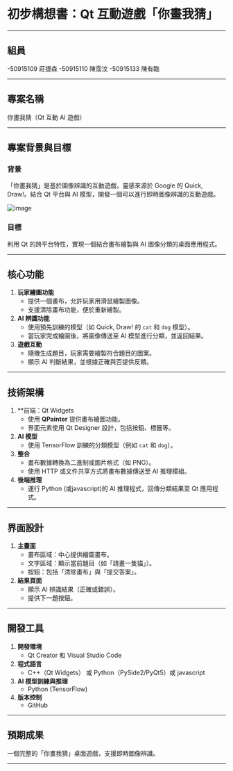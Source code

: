 # **初步構想書：Qt 互動遊戲「你畫我猜」**

---
## **組員**

-50915109 莊捷森
-50915110 陳霑汶
-50915133 陳有臨

---

## **專案名稱**
你畫我猜（Qt 互動 AI 遊戲）

---

## **專案背景與目標**
### **背景**  
「你畫我猜」是基於圖像辨識的互動遊戲，靈感來源於 Google 的 Quick, Draw!。結合 Qt 平台與 AI 模型，開發一個可以進行即時圖像辨識的互動遊戲。

![image](https://github.com/user-attachments/assets/5c916ff0-a69d-47b3-97e0-5517a7675687)


### **目標**  
利用 Qt 的跨平台特性，實現一個結合畫布繪製與 AI 圖像分類的桌面應用程式。

---

## **核心功能**
1. **玩家繪圖功能**  
   - 提供一個畫布，允許玩家用滑鼠繪製圖像。
   - 支援清除畫布功能，便於重新繪製。
2. **AI 辨識功能**  
   - 使用預先訓練的模型（如 Quick, Draw! 的 `cat` 和 `dog` 模型）。
   - 當玩家完成繪圖後，將圖像傳送至 AI 模型進行分類，並返回結果。
3. **遊戲互動**  
   - 隨機生成題目，玩家需要繪製符合題目的圖案。
   - 顯示 AI 判斷結果，並根據正確與否提供反饋。


---

## **技術架構**
1. **前端：Qt Widgets
   - 使用 **QPainter** 提供畫布繪圖功能。
   - 界面元素使用 Qt Designer 設計，包括按鈕、標籤等。
2. **AI 模型**  
   - 使用 TensorFlow 訓練的分類模型（例如 `cat` 和 `dog`）。
3. **整合**  
   - 畫布數據轉換為二進制或圖片格式（如 PNG）。
   - 使用 HTTP 或文件共享方式將畫布數據傳送至 AI 推理模組。
4. **後端推理**  
   - 運行 Python (或javascript)的 AI 推理程式，回傳分類結果至 Qt 應用程式。

---

## **界面設計**
1. **主畫面**
   - 畫布區域：中心提供繪圖畫布。
   - 文字區域：顯示當前題目（如「請畫一隻貓」）。
   - 按鈕：包括「清除畫布」與「提交答案」。
2. **結果頁面**
   - 顯示 AI 辨識結果（正確或錯誤）。
   - 提供下一題按鈕。

---


## **開發工具**
1. **開發環境**  
   - Qt Creator 和 Visual Studio Code
2. **程式語言**  
   - C++（Qt Widgets） 或 Python（PySide2/PyQt5）或 javascript
3. **AI 模型訓練與推理**  
   - Python (TensorFlow)
4. **版本控制**  
   - GitHub

---

## **預期成果**
 一個完整的「你畫我猜」桌面遊戲，支援即時圖像辨識。


---

